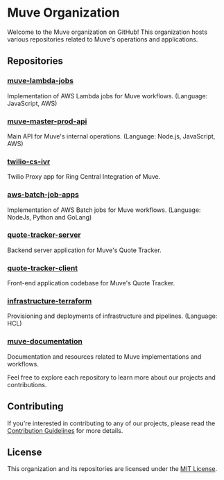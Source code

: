 # Muve Organization

Welcome to the Muve organization on GitHub! This organization hosts various repositories related to Muve's operations and applications.

## Repositories
### [muve-lambda-jobs](https://github.com/MuveOrg/muve-lambda-jobs)

Implementation of AWS Lambda jobs for Muve workflows. (Language: JavaScript, AWS)

### [muve-master-prod-api](https://github.com/MuveOrg/muve-master-prod-api)

Main API for Muve's internal operations. (Language: Node.js, JavaScript, AWS)

### [twilio-cs-ivr](https://github.com/MuveOrg/twilio-cs-ivr)

Twilio Proxy app for Ring Central Integration of Muve.

### [aws-batch-job-apps](https://github.com/MuveOrg/aws-batch-job-apps)

Implementation of AWS Batch jobs for Muve workflows. (Language: NodeJs, Python and GoLang)

### [quote-tracker-server](https://github.com/MuveOrg/quote-tracker-server)

Backend server application for Muve's Quote Tracker.

### [quote-tracker-client](https://github.com/MuveOrg/quote-tracker-client)

Front-end application codebase for Muve's Quote Tracker.

### [infrastructure-terraform](https://github.com/MuveOrg/infrastructure-terraform)

Provisioning and deployments of infrastructure and pipelines. (Language: HCL)

### [muve-documentation](https://github.com/MuveOrg/muve-documentation)

Documentation and resources related to Muve implementations and workflows.


Feel free to explore each repository to learn more about our projects and contributions.

## Contributing

If you're interested in contributing to any of our projects, please read the [Contribution Guidelines](CONTRIBUTING.md) for more details.

## License

This organization and its repositories are licensed under the [MIT License](LICENSE).

